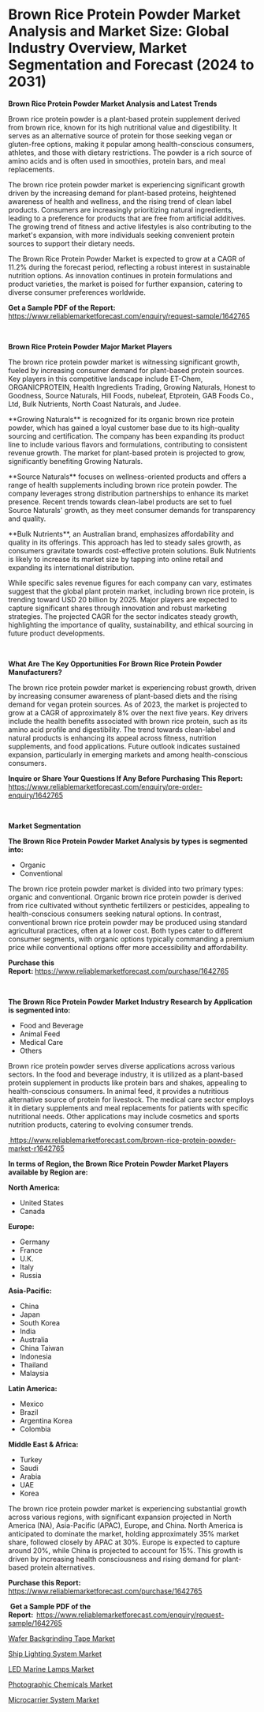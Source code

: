<p><h1>Brown Rice Protein Powder Market Analysis and Market Size: Global Industry Overview, Market Segmentation and Forecast (2024 to 2031)</h1></p><p><strong>Brown Rice Protein Powder Market Analysis and Latest Trends</strong></p>
<p><p>Brown rice protein powder is a plant-based protein supplement derived from brown rice, known for its high nutritional value and digestibility. It serves as an alternative source of protein for those seeking vegan or gluten-free options, making it popular among health-conscious consumers, athletes, and those with dietary restrictions. The powder is a rich source of amino acids and is often used in smoothies, protein bars, and meal replacements.</p><p>The brown rice protein powder market is experiencing significant growth driven by the increasing demand for plant-based proteins, heightened awareness of health and wellness, and the rising trend of clean label products. Consumers are increasingly prioritizing natural ingredients, leading to a preference for products that are free from artificial additives. The growing trend of fitness and active lifestyles is also contributing to the market's expansion, with more individuals seeking convenient protein sources to support their dietary needs.</p><p>The Brown Rice Protein Powder Market is expected to grow at a CAGR of 11.2% during the forecast period, reflecting a robust interest in sustainable nutrition options. As innovation continues in protein formulations and product varieties, the market is poised for further expansion, catering to diverse consumer preferences worldwide.</p></p>
<p><strong>Get a Sample PDF of the Report:&nbsp;</strong> <a href="https://www.reliablemarketforecast.com/enquiry/request-sample/1642765?utm_campaign=1141&utm_medium=2&utm_source=Github&utm_content=ia&utm_term=11112024&utm_id=brown-rice-protein-powder">https://www.reliablemarketforecast.com/enquiry/request-sample/1642765</a></p>
<p>&nbsp;</p>
<p><strong>Brown Rice Protein Powder Major Market Players</strong></p>
<p><p>The brown rice protein powder market is witnessing significant growth, fueled by increasing consumer demand for plant-based protein sources. Key players in this competitive landscape include ET-Chem, ORGANICPROTEIN, Health Ingredients Trading, Growing Naturals, Honest to Goodness, Source Naturals, Hill Foods, nubeleaf, Etprotein, GAB Foods Co., Ltd, Bulk Nutrients, North Coast Naturals, and Judee.</p><p>**Growing Naturals** is recognized for its organic brown rice protein powder, which has gained a loyal customer base due to its high-quality sourcing and certification. The company has been expanding its product line to include various flavors and formulations, contributing to consistent revenue growth. The market for plant-based protein is projected to grow, significantly benefiting Growing Naturals.</p><p>**Source Naturals** focuses on wellness-oriented products and offers a range of health supplements including brown rice protein powder. The company leverages strong distribution partnerships to enhance its market presence. Recent trends towards clean-label products are set to fuel Source Naturals' growth, as they meet consumer demands for transparency and quality.</p><p>**Bulk Nutrients**, an Australian brand, emphasizes affordability and quality in its offerings. This approach has led to steady sales growth, as consumers gravitate towards cost-effective protein solutions. Bulk Nutrients is likely to increase its market size by tapping into online retail and expanding its international distribution.</p><p>While specific sales revenue figures for each company can vary, estimates suggest that the global plant protein market, including brown rice protein, is trending toward USD 20 billion by 2025. Major players are expected to capture significant shares through innovation and robust marketing strategies. The projected CAGR for the sector indicates steady growth, highlighting the importance of quality, sustainability, and ethical sourcing in future product developments.</p></p>
<p>&nbsp;</p>
<p><strong>What Are The Key Opportunities For Brown Rice Protein Powder Manufacturers?</strong></p>
<p><p>The brown rice protein powder market is experiencing robust growth, driven by increasing consumer awareness of plant-based diets and the rising demand for vegan protein sources. As of 2023, the market is projected to grow at a CAGR of approximately 8% over the next five years. Key drivers include the health benefits associated with brown rice protein, such as its amino acid profile and digestibility. The trend towards clean-label and natural products is enhancing its appeal across fitness, nutrition supplements, and food applications. Future outlook indicates sustained expansion, particularly in emerging markets and among health-conscious consumers.</p></p>
<p><strong>Inquire or Share Your Questions If Any Before Purchasing This Report:</strong> <a href="https://www.reliablemarketforecast.com/enquiry/pre-order-enquiry/1642765?utm_campaign=1141&utm_medium=2&utm_source=Github&utm_content=ia&utm_term=11112024&utm_id=brown-rice-protein-powder">https://www.reliablemarketforecast.com/enquiry/pre-order-enquiry/1642765</a></p>
<p>&nbsp;</p>
<p><strong>Market Segmentation</strong></p>
<p><strong>The Brown Rice Protein Powder Market Analysis by types is segmented into:</strong></p>
<p><ul><li>Organic</li><li>Conventional</li></ul></p>
<p><p>The brown rice protein powder market is divided into two primary types: organic and conventional. Organic brown rice protein powder is derived from rice cultivated without synthetic fertilizers or pesticides, appealing to health-conscious consumers seeking natural options. In contrast, conventional brown rice protein powder may be produced using standard agricultural practices, often at a lower cost. Both types cater to different consumer segments, with organic options typically commanding a premium price while conventional options offer more accessibility and affordability.</p></p>
<p><strong>Purchase this Report:&nbsp;</strong><a href="https://www.reliablemarketforecast.com/purchase/1642765?utm_campaign=1141&utm_medium=2&utm_source=Github&utm_content=ia&utm_term=11112024&utm_id=brown-rice-protein-powder">https://www.reliablemarketforecast.com/purchase/1642765</a></p>
<p>&nbsp;</p>
<p><strong>The Brown Rice Protein Powder Market Industry Research by Application is segmented into:</strong></p>
<p><ul><li>Food and Beverage</li><li>Animal Feed</li><li>Medical Care</li><li>Others</li></ul></p>
<p><p>Brown rice protein powder serves diverse applications across various sectors. In the food and beverage industry, it is utilized as a plant-based protein supplement in products like protein bars and shakes, appealing to health-conscious consumers. In animal feed, it provides a nutritious alternative source of protein for livestock. The medical care sector employs it in dietary supplements and meal replacements for patients with specific nutritional needs. Other applications may include cosmetics and sports nutrition products, catering to evolving consumer trends.</p></p>
<p><a href="https://www.reliablemarketforecast.com/brown-rice-protein-powder-market-r1642765?utm_campaign=1141&utm_medium=2&utm_source=Github&utm_content=ia&utm_term=11112024&utm_id=brown-rice-protein-powder">&nbsp;https://www.reliablemarketforecast.com/brown-rice-protein-powder-market-r1642765</a></p>
<p><strong>In terms of Region, the Brown Rice Protein Powder Market Players available by Region are:</strong></p>
<p>
    <p> <strong> North America: </strong>
        <ul>
            <li>United States</li>
            <li>Canada</li>
        </ul>
        </p> 
    <p> <strong> Europe: </strong>
        <ul>
            <li>Germany</li>
            <li>France</li>
            <li>U.K.</li>
            <li>Italy</li>
            <li>Russia</li>
        </ul>
        </p> 
    <p> <strong> Asia-Pacific: </strong>
        <ul>
            <li>China</li>
            <li>Japan</li>
            <li>South Korea</li>
            <li>India</li>
            <li>Australia</li>
            <li>China Taiwan</li>
            <li>Indonesia</li>
            <li>Thailand</li>
            <li>Malaysia</li>
        </ul>
        </p> 
    <p> <strong> Latin America: </strong>
        <ul>
            <li>Mexico</li>
            <li>Brazil</li>
            <li>Argentina Korea</li>
            <li>Colombia</li>
        </ul>
        </p> 
    <p> <strong> Middle East & Africa: </strong>
        <ul>
            <li>Turkey</li>
            <li>Saudi</li>
            <li>Arabia</li>
            <li>UAE</li>
            <li>Korea</li>
        </ul>
    </p>
    </p>
<p><p>The brown rice protein powder market is experiencing substantial growth across various regions, with significant expansion projected in North America (NA), Asia-Pacific (APAC), Europe, and China. North America is anticipated to dominate the market, holding approximately 35% market share, followed closely by APAC at 30%. Europe is expected to capture around 20%, while China is projected to account for 15%. This growth is driven by increasing health consciousness and rising demand for plant-based protein alternatives.</p></p>
<p><strong>Purchase this Report: </strong><a href="https://www.reliablemarketforecast.com/purchase/1642765?utm_campaign=1141&utm_medium=2&utm_source=Github&utm_content=ia&utm_term=11112024&utm_id=brown-rice-protein-powder">https://www.reliablemarketforecast.com/purchase/1642765</a></p>
<p>&nbsp;<strong>Get a Sample PDF of the Report:&nbsp;&nbsp;</strong><a href="https://www.reliablemarketforecast.com/enquiry/request-sample/1642765?utm_campaign=1141&utm_medium=2&utm_source=Github&utm_content=ia&utm_term=11112024&utm_id=brown-rice-protein-powder">https://www.reliablemarketforecast.com/enquiry/request-sample/1642765</a></p>
<p><strong></strong></p>
<p><p><a href="https://github.com/siennagx1ahafter/Market-Research-Report-List-1/blob/main/wafer-backgrinding-tape-market.md?utm_campaign=1141&utm_medium=2&utm_source=Github&utm_content=ia&utm_term=11112024&utm_id=brown-rice-protein-powder">Wafer Backgrinding Tape Market</a></p><p><a href="https://www.linkedin.com/pulse/strategic-market-insights-global-ship-lighting-system-2024-2031-bvpgc?utm_campaign=1141&utm_medium=2&utm_source=Github&utm_content=ia&utm_term=11112024&utm_id=brown-rice-protein-powder">Ship Lighting System Market</a></p><p><a href="https://www.linkedin.com/pulse/led-marine-lamps-market-forecasts-trends-impact-analysis-2024-zlszc?utm_campaign=1141&utm_medium=2&utm_source=Github&utm_content=ia&utm_term=11112024&utm_id=brown-rice-protein-powder">LED Marine Lamps Market</a></p><p><a href="https://github.com/cairotmbrowne3cq/Market-Research-Report-List-1/blob/main/photographic-chemicals-market.md?utm_campaign=1141&utm_medium=2&utm_source=Github&utm_content=ia&utm_term=11112024&utm_id=brown-rice-protein-powder">Photographic Chemicals Market</a></p><p><a href="https://issuu.com/reportprime-2/docs/microcarrier-system-market-size-203_12d38dc0191ef8?utm_campaign=1141&utm_medium=2&utm_source=Github&utm_content=ia&utm_term=11112024&utm_id=brown-rice-protein-powder">Microcarrier System Market</a></p></p>